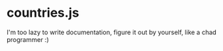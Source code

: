 # countries.js

I'm too lazy to write documentation, figure it out by yourself, like a chad programmer :)
